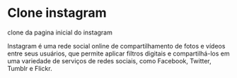 # Clone instagram
 clone da pagina inicial do instagram


 Instagram é uma rede social online de compartilhamento de fotos e vídeos entre seus usuários, que permite aplicar filtros digitais e compartilhá-los em uma variedade de serviços de redes sociais, como Facebook, Twitter, Tumblr e Flickr.
